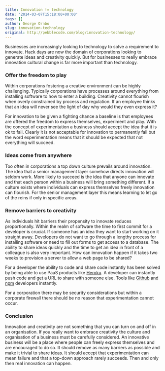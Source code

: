 ```yaml
---
title: Innovation != technology
date: '2014-03-07T15:18:00+00:00'
tags: []
author: George Ornbo
slug: innovation-technology
original: http://pebblecode.com/blog/innovation-technology/
---
```

<p>Businesses are increasingly looking to technology to solve a requirement to innovate. Hack days are now the domain of corporations looking to generate ideas and creativity quickly. But for businesses to really embrace innovation cultural change is far more important than technology.</p>

<h3>Offer the freedom to play</h3>

<p>Within corporations fostering a creative environment can be highly challenging. Typically corporations have processes around everything from installing software to how to enter a building. Creativity cannot flourish when overly constrained by process and regulation. If an employee thinks that an idea will never see the light of day why would they even express it?</p>

<p>For innovation to be given a fighting chance a baseline is that employees are offered the freedom to express themselves, experiment and play. With the concept of experimentation a business should accept the idea that it is ok to fail. Clearly it is not acceptable for innovation to permanently fail but the word experimentation means that it should be expected that not everything will succeed.</p>

<h3>Ideas come from anywhere</h3>

<p>Too often in corporations a top down culture prevails around innovation. The idea that a senior management layer somehow directs innovation will seldom work. More likely to succeed is the idea that anyone can innovate and that each person within a business will bring something different. If a culture exists where individuals can express themselves freely innovation can flourish. For the senior management layer this means learning to let go of the reins if only in specific areas.</p>

<h3>Remove barriers to creativity</h3>

<p>As individuals hit barriers their propensity to innovate reduces proportionally. Within the realm of software the time to first commit for a developer is crucial. If someone has an idea they want to start working on it straight away. Developers do not want to go through a lengthy process for installing software or need to fill out forms to get access to a database. The ability to share ideas quickly and the time to get an idea in front of a colleague is also very important. How can innovation happen if it takes two weeks to provision a server to allow a web page to be shared?</p>

<p>For a developer the ability to code and share code instantly has been solved by being able to use PaaS products like <a href="https://www.heroku.com/">Heroku</a>. A developer can instantly push code and get a URL to share with someone else. Tools like <a href="https://github.com/">Github</a> and <a href="https://www.npmjs.org/">npm</a>  developers instantly.</p>

<p>For a corporation there may be security considerations but within a corporate firewall there should be no reason that experimentation cannot occur.</p>

<h3>Conclusion</h3>

<p>Innovation and creativity are not something that you can turn on and off in an organisation. If you really want to embrace creativity the culture and organisation of a business must be carefully considered. An innovative business will be a place where people can freely express themselves and are encouraged to do so. It should remove as many barriers as possible and make it trivial to share ideas. It should accept that experimentation can mean failure and that a top-down approach rarely succeeds. Then and only then real innovation can happen.</p>

